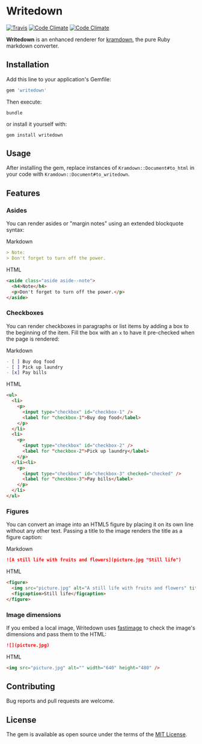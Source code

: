 # Writedown

[![Travis](https://img.shields.io/travis/adamhollett/writedown.svg)](https://travis-ci.org/adamhollett/writedown)
[![Code Climate](https://img.shields.io/codeclimate/maintainability/adamhollett/writedown.svg)](https://codeclimate.com/github/adamhollett/writedown)
[![Code Climate](https://img.shields.io/codeclimate/c/adamhollett/writedown.svg)](https://codeclimate.com/github/adamhollett/writedown)

**Writedown** is an enhanced renderer for [kramdown](https://github.com/gettalong/kramdown), the pure Ruby markdown converter.

## Installation

Add this line to your application's Gemfile:

```ruby
gem 'writedown'
```

Then execute:

``` shell
bundle
```

or install it yourself with:

``` shell
gem install writedown
```

## Usage

After installing the gem, replace instances of `Kramdown::Document#to_html` in your code with `Kramdown::Document#to_writedown`.

## Features

### Asides

You can render asides or "margin notes" using an extended blockquote syntax:

Markdown

``` markdown
> Note:
> Don't forget to turn off the power.
```

HTML

``` html
<aside class="aside aside--note">
  <h4>Note</h4>
  <p>Don't forget to turn off the power.</p>
</aside>
```

### Checkboxes

You can render checkboxes in paragraphs or list items by adding a box to the beginning of the item. Fill the box with an `x` to have it pre-checked when the page is rendered:

Markdown

``` markdown
- [ ] Buy dog food
- [ ] Pick up laundry
- [x] Pay bills
```

HTML

``` html
<ul>
  <li>
    <p>
      <input type="checkbox" id="checkbox-1" />
      <label for "checkbox-1">Buy dog food</label>
    </p>
  </li>
  <li>
    <p>
      <input type="checkbox" id="checkbox-2" />
      <label for "checkbox-2">Pick up laundry</label>
    </p>
  </li><li>
    <p>
      <input type="checkbox" id="checkbox-3" checked="checked" />
      <label for "checkbox-3">Pay bills</label>
    </p>
  </li>
</ul>
```

### Figures

You can convert an image into an HTML5 figure by placing it on its own line without any other text. Passing a title to the image renders the title as a figure caption:

Markdown

``` markdown
![A still life with fruits and flowers](picture.jpg "Still life")
```

HTML

``` html
<figure>
  <img src="picture.jpg" alt="A still life with fruits and flowers" title="Still life" />
  <figcaption>Still life</figcaption>
</figure>
```

### Image dimensions

If you embed a local image, Writedown uses [fastimage](https://github.com/sdsykes/fastimage) to check the image's dimensions and pass them to the HTML:

``` markdown
![](picture.jpg)
```

HTML

``` html
<img src="picture.jpg" alt="" width="640" height="480" />
```

## Contributing

Bug reports and pull requests are welcome.

## License

The gem is available as open source under the terms of the [MIT License](http://opensource.org/licenses/MIT).
